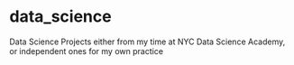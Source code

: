 # data_science
Data Science Projects either from my time at NYC Data Science Academy, or independent ones for my own practice
